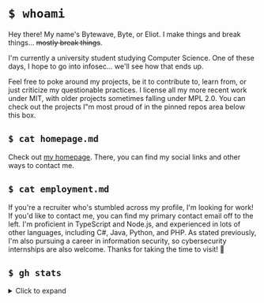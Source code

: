 # `$ whoami`

Hey there! My name's Bytewave, Byte, or Eliot. I make things and break things... ~~mostly break things~~.

I'm currently a university student studying Computer Science. One of these days, I hope to go into infosec... we'll see how that ends up.

Feel free to poke around my projects, be it to contribute to, learn from, or just criticize my questionable practices. I license all my more recent work under MIT, with older projects sometimes falling under MPL 2.0. You can check out the projects I"m most proud of in the pinned repos area below this box.

## `$ cat homepage.md`

Check out [my homepage](https://code.horse). There, you can find my social links and other ways to contact me.

## `$ cat employment.md`

If you're a recruiter who's stumbled across my profile, I'm looking for work! If you'd like to contact me, you can find my primary contact email off to the left. I'm proficient in TypeScript and Node.js, and experienced in lots of other languages, including C#, Java, Python, and PHP. As stated previously, I'm also pursuing a career in information security, so cybersecurity internships are also welcome. Thanks for taking the time to visit! 💚

## `$ gh stats`

<details>
  <summary>Click to expand</summary>
  <p align="center">
    <img src="https://github-readme-stats.vercel.app/api?username=BytewaveMLP&theme=dark&count_private=true&show_icons=true&include_all_commits=true">
    <img src="https://github-readme-stats.vercel.app/api/top-langs/?username=BytewaveMLP&theme=dark&layout=compact">
  </p>
</details>
